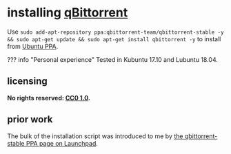 # installing [qBittorrent]
Use `sudo add-apt-repository ppa:qbittorrent-team/qbittorrent-stable -y && sudo apt-get update && sudo apt-get install qbittorrent -y` to install from [Ubuntu PPA](https://en.wikipedia.org/wiki/Ubuntu_(operating_system)#Package_Archives).

??? info "Personal experience"
    Tested in Kubuntu 17.10 and Lubuntu 18.04.

## licensing
**No rights reserved: [CC0 1.0](https://creativecommons.org/publicdomain/zero/1.0/).**

## prior work
The bulk of the installation script was introduced to me by [the qbittorrent-stable PPA page on Launchpad](https://launchpad.net/~qbittorrent-team/+archive/ubuntu/qbittorrent-stable).

[qBittorrent]: https://www.qbittorrent.org/
